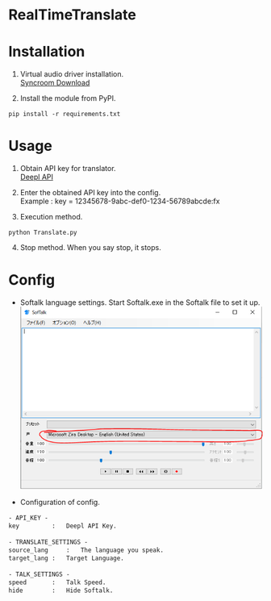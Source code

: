 # RealTimeTranslate

Installation
========
1. Virtual audio driver installation.  
[Syncroom Download](https://syncroom.yamaha.com/play/dl/)


2. Install the module from PyPI.
```
pip install -r requirements.txt
```


Usage
========
1. Obtain API key for translator.  
[Deepl API](https://www.deepl.com/pro-api?cta=header-pro-api)

2. Enter the obtained API key into the config.  
Example : key = 12345678-9abc-def0-1234-56789abcde:fx


3. Execution method.  
```
python Translate.py
```


4. Stop method.
When you say stop, it stops.


Config
========
- Softalk language settings.
Start Softalk.exe in the Softalk file to set it up.
![Softalk](./img/softalk.png)


- Configuration of config.
```
- API_KEY -
key 		: 	Deepl API Key.

- TRANSLATE_SETTINGS -
source_lang 	: 	The language you speak.
target_lang	:	Target Language.

- TALK_SETTINGS -
speed		:	Talk Speed.
hide		:	Hide Softalk.
```
